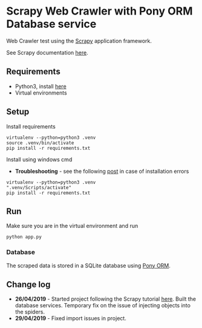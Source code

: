 # Scrapy Web Crawler with Pony ORM Database service
Web Crawler test using the [Scrapy](https://scrapy.org/) application framework.

See Scrapy documentation [here](https://docs.scrapy.org/en/latest/index.html).

## Requirements
- Python3, install [here](https://www.python.org/downloads/)
- Virtual environments

## Setup
Install requirements
```
virtualenv --python=python3 .venv
source .venv/bin/activate
pip install -r requirements.txt
```
Install using windows cmd
 - **Troubleshooting** - see the following [post](https://github.com/benfred/implicit/issues/76#issuecomment-468733978) in case of installation errors
```
virtualenv --python=python3 .venv
".venv/Scripts/activate"
pip install -r requirements.txt
```

## Run
Make sure you are in the virtual environment and run
```
python app.py
```

### Database
The scraped data is stored in a SQLite database using [Pony ORM](https://ponyorm.org/).


## Change log
- **26/04/2019** - Started project following the Scrapy tutorial [here](https://docs.scrapy.org/en/latest/intro/tutorial.html). Built the database services. Temporary fix on the issue of injecting objects into the spiders.
- **29/04/2019** - Fixed import issues in project. 